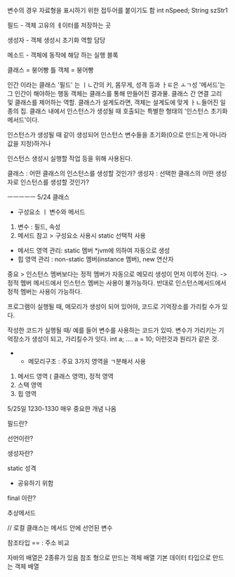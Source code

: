 변수의 경우 자료형을 표시하기 위한 접두어를 붙이기도 함
int nSpeed; String szStr1

필드 - 객체 고유의 ㅔ이터를 저장하는 곳

생성자 -  객체 생성시 초기화 역할 담당

메소드 - 객체에 동작에 해당 하는 실행 블록 

클래스 = 붕어빵 틀
객체 = 붕어빵 

인간 이라는 클래스
'필드' 는 ㅣㄴ간의 키, 몸무게, 성격 등과 ㅏㅌ은 ㅗㄱ성
'메서드'는 그 인간이 해야하는 행동 
객체는 클래스를 통해 만들어진 결과물. 클래스 간 연결 고리 및 클래스를 제어하는 역할. 클래스가 설계도라면, 객체는 설계도에 맞게 ㅏㄴ들어진 일종의 집. 
클래스 내에서 인스턴스가 생성될 때 호출되는 특별한 형태의 '인스턴스 초기화 메서드'이다.

 
인스턴스가 생성될 때 같이 생성되어 인스턴스 변수들을 초기화(0으로 만드는게 아니라 값을 지정)하거나


인스턴스 생성시 실행할 작업 등을 위해 사용된다.

클래스 : 어떤 클래스의 인스턴스를 생성할 것인가?
생성자 : 선택한 클래스의 어떤 생성자로 인스턴스를 생성할 것인가?

ㅡㅡㅡㅡㅡ
5/24
클래스
- 구성요소 ㅣ 변수와 메서드
 1) 변수 : 필드, 속성
 2) 메서드
    참고 > 구성요소 사용시 static 선택적 사용
 - 메서드 영역 관리: static 멤버 *jvm에 의하여 자동으로 생성 
 - 힙 영역 관리 : non-static 멤버(instance 멤버), new 연산자

 중요 > 인스턴스 멤버보다는 정적 멤버가 자동으로 메모리 생성이 먼저 이루어 진다. 
 -> 정적 멤버 메서드에서 인스턴스 멤버는 사용이 불가능하다.  반대로 인스턴스메서드에서 정적 멤버는 사용이 가능하다. 

프로그램이 실행될 때, 메모리가 생성이 되어 있어야, 코드로 기억장소를 가리킬 수가 있다. 

작성한 코드가 실행될 때/ 예를 들어 변수를 사용하는 코드가 있따. 변수가 가리키는 기억장소가 생성이 되고, 가리킬수가 잇다. 
int a;
....
a = 10; 
이런것과 원리가 같은 것. 

- - 메모리구조 : 주요 3가지 영역을 ㄱ분해서 사용
 1) 메서드 영역 ( 클래스 영역), 정적 영역
 2) 스택 영역
 3) 힙 영역


5/25일 1230-1330
매우 중요한 개념 나옴



필드란?

선언이란?

생성자란?

static 성격
- 공유하기 위함

final 이란?

추상메서드

// 로컬 클래스는 메서드 안에 선언된 변수

참조타입
== : 주소 비교


자바의 배열은 2종류가 있음 
참조 형으로 만드는 객체 배열
기본 데이터 타입으로 만드는 객체 배열